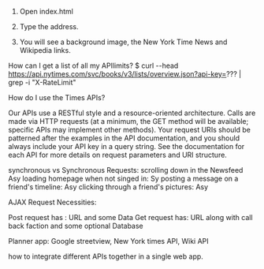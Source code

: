 1.  Open index.html

2. Type the address.

3. You will see a background image, the New York Time News and Wikipedia links.

How can I get a list of all my APIlimits?
$ curl --head https://api.nytimes.com/svc/books/v3/lists/overview.json?api-key=??? | grep -i "X-RateLimit"

How do I use the Times APIs?

Our APIs use a RESTful style and a resource-oriented architecture. Calls are made via HTTP requests (at a minimum, the GET method will be available; specific APIs may implement other methods). Your request URIs should be patterned after the examples in the API documentation, and you should always include your API key in a query string. See the documentation for each API for more details on request parameters and URI structure.


synchronous vs Synchronous Requests:
scrolling down in the Newsfeed Asy
loading homepage when not singed in: Sy
posting a message on a friend's timeline: Asy
clicking through a friend's pictures: Asy

AJAX Request Necessities:

Post request has : URL and some Data
Get request has: URL along with call back faction and some optional Database

Planner app: Google streetview, New York times API, Wiki API

how to integrate different APIs together in a single web app.

